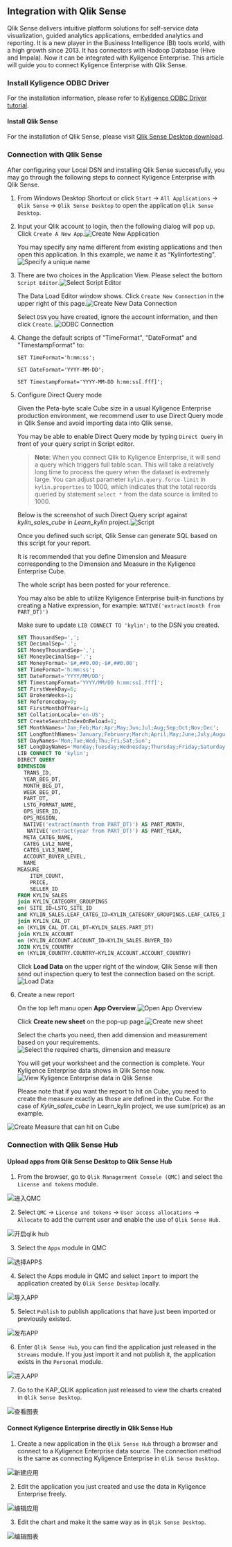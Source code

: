 ## Integration with Qlik Sense

Qlik Sense delivers intuitive platform solutions for self-service data visualization, guided analytics applications, embedded analytics and reporting. It is a new player in the Business Intelligence (BI) tools world, with a high growth since 2013. It has connectors with Hadoop Database (Hive and Impala). Now it can be integrated with Kyligence Enterprise. This article will guide you to connect Kyligence Enterprise with Qlik Sense.  

### Install Kyligence ODBC Driver

For the installation information, please refer to [Kyligence ODBC Driver tutorial](../driver/kyligence_odbc.en.md).

#### Install Qlik Sense

For the installation of Qlik Sense, please visit [Qlik Sense Desktop download](https://www.qlik.com/us/try-or-buy/download-qlik-sense).

### Connection with Qlik Sense
After configuring your Local DSN and installing Qlik Sense successfully, you may go through the following steps to connect Kyligence Enterprise with Qlik Sense.

1. From Windows Desktop Shortcut or click `Start` -> `All Applications` -> `Qlik Sense` -> `Qlik Sense Desktop` to open the application `Qlik Sense Desktop`.

2. Input your Qlik account to login, then the following dialog will pop up. Click `Create A New App`.![Create New Application](images/qlik/welcome_to_qlik_desktop.png)

   You may specify any name different from existing applications and then open this application. In this example, we name it as “Kylinfortesting".![Specify a unique name](images/qlik/create_new_application.png)

3. There are two choices in the Application View. Please select the bottom `Script Editor`.![Select Script Editor](images/qlik/script_editor.png)

   The Data Load Editor window shows. Click `Create New Connection` in the upper right of this page.![Create New Data Connection](images/qlik/create_data_connection.png)

   Select `DSN` you have created, ignore the account information, and then click `Create`. ![ODBC Connection](images/qlik/odbc_connection.png)

4. Change the default scripts of "TimeFormat", "DateFormat" and "TimestampFormat" to:

   `SET TimeFormat='h:mm:ss';`

   `SET DateFormat='YYYY-MM-DD';`

   `SET TimestampFormat='YYYY-MM-DD h:mm:ss[.fff]';`

5. Configure Direct Query mode

   Given the Peta-byte scale Cube size in a usual Kyligence Enterprise production environment, we recommend user to use Direct Query mode in Qlik Sense and avoid importing data into Qlik sense.

   You may be able to enable Direct Query mode by typing `Direct Query` in front of your query script in Script editor.

   > **Note**: When you connect Qlik to Kyligence Enterprise, it will send a query which triggers full table scan. This will take a relatively long time to process the query when the dataset is extremely large. You can adjust parameter `kylin.query.force-limit` in `kylin.properties` to 1000, which indicates that the total records queried by statement `select *` from the data source is limited to 1000.
   
   Below is the screenshot of such Direct Query script against *kylin_sales_cube* in *Learn_kylin* project.![Script](images/Qlik/script_run_result.PNG)

   Once you defined such script, Qlik Sense can generate SQL based on this script for your report.

   It is recommended that you define Dimension and Measure corresponding to the Dimension and Measure in the Kyligence Enterprise Cube.  

   The whole script has been posted for your reference. 

   You may also be able to utilize Kyligence Enterprise built-in functions by creating a Native expression, for example: `NATIVE('extract(month from PART_DT)') ` 

   Make sure to update `LIB CONNECT TO 'kylin';` to the DSN you created. 

   ```sql
   SET ThousandSep=',';
   SET DecimalSep='.';
   SET MoneyThousandSep=',';
   SET MoneyDecimalSep='.';
   SET MoneyFormat='$#,##0.00;-$#,##0.00';
   SET TimeFormat='h:mm:ss';
   SET DateFormat='YYYY/MM/DD';
   SET TimestampFormat='YYYY/MM/DD h:mm:ss[.fff]';
   SET FirstWeekDay=6;
   SET BrokenWeeks=1;
   SET ReferenceDay=0;
   SET FirstMonthOfYear=1;
   SET CollationLocale='en-US';
   SET CreateSearchIndexOnReload=1;
   SET MonthNames='Jan;Feb;Mar;Apr;May;Jun;Jul;Aug;Sep;Oct;Nov;Dec';
   SET LongMonthNames='January;February;March;April;May;June;July;August;September;October;November;December';
   SET DayNames='Mon;Tue;Wed;Thu;Fri;Sat;Sun';
   SET LongDayNames='Monday;Tuesday;Wednesday;Thursday;Friday;Saturday;Sunday';
   LIB CONNECT TO 'kylin';
   DIRECT QUERY
   DIMENSION 
     TRANS_ID,
     YEAR_BEG_DT,
     MONTH_BEG_DT,
     WEEK_BEG_DT,
     PART_DT,
     LSTG_FORMAT_NAME,
     OPS_USER_ID,
     OPS_REGION,
     NATIVE('extract(month from PART_DT)') AS PART_MONTH,
      NATIVE('extract(year from PART_DT)') AS PART_YEAR,
     META_CATEG_NAME,
     CATEG_LVL2_NAME,
     CATEG_LVL3_NAME,
     ACCOUNT_BUYER_LEVEL,
     NAME
   MEASURE
       ITEM_COUNT,
       PRICE,
       SELLER_ID
   FROM KYLIN_SALES 
   join KYLIN_CATEGORY_GROUPINGS  
   on( SITE_ID=LSTG_SITE_ID 
   and KYLIN_SALES.LEAF_CATEG_ID=KYLIN_CATEGORY_GROUPINGS.LEAF_CATEG_ID)
   join KYLIN_CAL_DT
   on (KYLIN_CAL_DT.CAL_DT=KYLIN_SALES.PART_DT)
   join KYLIN_ACCOUNT 
   on (KYLIN_ACCOUNT.ACCOUNT_ID=KYLIN_SALES.BUYER_ID)
   JOIN KYLIN_COUNTRY
   on (KYLIN_COUNTRY.COUNTRY=KYLIN_ACCOUNT.ACCOUNT_COUNTRY)
   ```

   Click **Load Data** on the upper right of the window, Qlik Sense will then send out inspection query to test the connection based on the script.![Load Data](images/qlik/load_data.png)

6. Create a new report

   On the top left manu open **App Overview**.![Open App Overview](images/Qlik/go_to_app_overview.png)

   Click **Create new sheet** on the pop-up page.![Create new sheet](images/Qlik/create_new_report.png)

   Select the charts you need, then add dimension and measurement based on your requirements. ![Select the required charts, dimension and measure](images/qlik/add_dimension.png)

   You will get your worksheet and the connection is complete. Your Kyligence Enterprise data shows in Qlik Sense now.![View Kyligence Enterprise data in Qlik Sense](images/Qlik/report.png)

   Please note that if you want the report to hit on Cube, you need to create the measure exactly as those are defined in the Cube. For the case of *Kylin_sales_cube* in Learn_kylin project, we use sum(price) as an example. 

![Create Measure that can hit on Cube](images/Qlik/measure.png)

### Connection with Qlik Sense Hub 


#### Upload apps from Qlik Sense Desktop to Qlik Sense Hub

1. From the browser, go to `Qlik Managerment Console (QMC)` and select the `License and tokens` module.

![进入QMC](images/Qlik/01-licenses.PNG)

2. Select `QMC` -> `License and tokens` -> `User access allocations` -> `Allocate` to add the current user and enable the use of `Qlik Sense Hub`.

![开启qlik hub](images/Qlik/02-user_access.PNG)

3. Select the `Apps` module in QMC

![选择APPS](images/Qlik/03-apps.PNG)

4. Select the Apps module in QMC and select `Import` to import the application created by `Qlik Sense Desktop` locally.

![导入APP](images/Qlik/04-add_apps.PNG)

5. Select `Publish` to publish applications that have just been imported or previously existed.

![发布APP](images/Qlik/05-publish_app.PNG)

6. Enter `Qlik Sense Hub`, you can find the application just released in the `Streams` module. If you just import it and not publish it, the application exists in the `Personal` module.

![进入APP](images/Qlik/06_hub_app.PNG)

7. Go to the KAP_QLIK application just released to view the charts created in `Qlik Sense Desktop`.

![查看图表](images/Qlik/07_hub_Qlik.PNG)

#### Connect Kyligence Enterprise directly in Qlik Sense Hub

1. Create a new application in the `Qlik Sense Hub` through a browser and connect to a Kyligence Enterprise data source. The connection method is the same as connecting Kyligence Enterprise in `Qlik Sense Desktop`.

![新建应用](images/Qlik/08_hub_create.PNG)

2. Edit the application you just created and use the data in Kyligence Enterprise freely.

![编辑应用](images/Qlik/09_hub_table.PNG)

3. Edit the chart and make it the same way as in `Qlik Sense Desktop`.

![编辑图表](images/Qlik/10_hub_complete.PNG)



